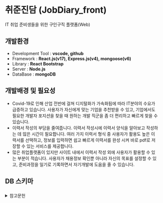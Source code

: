 # 취준진담 (JobDiary_front)
IT 취업 준비생들을 위한 구인구직 플랫폼(Web)

## 개발환경
* Development Tool : **vscode, github**
* Framework : **React.js(v17), Express.js(v4), mongoose(v6)**
* Library : **React Bootstrap**
* Server : **Node.js**
* DataBase : **mongoDB**

## 개발배경 및 필요성
* Covid-19로 인해 산업 전반에 걸쳐 디지털화가 가속화됨에 따라 IT분야의 수요가 급증하고 있습니다. 사용자가 자신에게 맞는 기업을 추천받을 수 있고, 기업에서도 필요한 개발자 포지션을 찾을 때 원하는 개발 직군을 좀 더 편리하고 빠르게 찾을 수 있습니다.
* 이력서 작성의 부담을 줄여줍니다. 이력서 작성시에 이력서 양식을 알아보고 작성하는 데 많은 시간이 필요합니다. 여러 가지 이력서 형식 중 사용자가 활용도 높은 이력서를 선택하고, 정보를 입력하면 쉽고 빠르게 이력서를 완성 시켜 바로 pdf로 저장할 수 있는 서비스를 제공합니다.
* 많은 취업플랫폼이 있지만 사이트 내에서 이력서 작성 외에 사용자가 활용할 수 있는 부분이 적습니다. 사용자가 채용정보 확인뿐 아니라 자신의 목표를 설정할 수 있고, 준비과정을 일기로 기록하면서 자기개발에 도움을 줄 수 있습니다.

## DB 스키마

### 
<details>
  <summary>참고문헌</summary>
</details>
